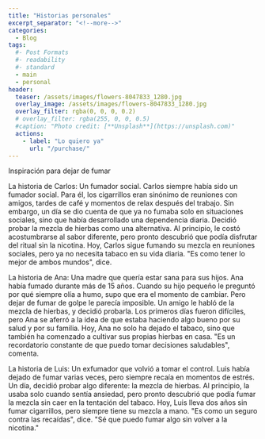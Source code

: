```yaml
---
title: "Historias personales"
excerpt_separator: "<!--more-->"
categories:
  - Blog
tags:
  #- Post Formats
  #- readability
  #- standard
  - main
  - personal
header:
  teaser: /assets/images/flowers-8047833_1280.jpg
  overlay_image: /assets/images/flowers-8047833_1280.jpg
  overlay_filter: rgba(0, 0, 0, 0.2)
  # overlay_filter: rgba(255, 0, 0, 0.5)
  #caption: "Photo credit: [**Unsplash**](https://unsplash.com)"
  actions:
    - label: "Lo quiero ya"
      url: "/purchase/"
---
```


Inspiración para dejar de fumar

<!--more-->

La historia de Carlos: Un fumador social.
Carlos siempre había sido un fumador social. Para él, los cigarrillos eran sinónimo de reuniones con amigos, tardes de café y momentos de relax después del trabajo. Sin embargo, un día se dio cuenta de que ya no fumaba solo en situaciones sociales, sino que había desarrollado una dependencia diaria. Decidió probar la mezcla de hierbas como una alternativa. Al principio, le costó acostumbrarse al sabor diferente, pero pronto descubrió que podía disfrutar del ritual sin la nicotina. Hoy, Carlos sigue fumando su mezcla en reuniones sociales, pero ya no necesita tabaco en su vida diaria. "Es como tener lo mejor de ambos mundos", dice.


La historia de Ana: Una madre que quería estar sana para sus hijos.
Ana había fumado durante más de 15 años. Cuando su hijo pequeño le preguntó por qué siempre olía a humo, supo que era el momento de cambiar. Pero dejar de fumar de golpe le parecía imposible. Un amigo le habló de la mezcla de hierbas, y decidió probarla. Los primeros días fueron difíciles, pero Ana se aferró a la idea de que estaba haciendo algo bueno por su salud y por su familia. Hoy, Ana no solo ha dejado el tabaco, sino que también ha comenzado a cultivar sus propias hierbas en casa. "Es un recordatorio constante de que puedo tomar decisiones saludables", comenta.


La historia de Luis: Un exfumador que volvió a tomar el control.
Luis había dejado de fumar varias veces, pero siempre recaía en momentos de estrés. Un día, decidió probar algo diferente: la mezcla de hierbas. Al principio, la usaba solo cuando sentía ansiedad, pero pronto descubrió que podía fumar la mezcla sin caer en la tentación del tabaco. Hoy, Luis lleva dos años sin fumar cigarrillos, pero siempre tiene su mezcla a mano. "Es como un seguro contra las recaídas", dice. "Sé que puedo fumar algo sin volver a la nicotina."
